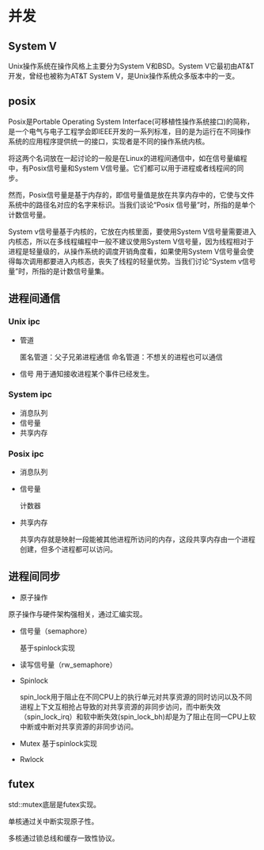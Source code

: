 # 并发

## System V

Unix操作系统在操作风格上主要分为System V和BSD。System V它最初由AT&T开发，曾经也被称为AT&T System V，是Unix操作系统众多版本中的一支。

## posix

Posix是Portable Operating System Interface(可移植性操作系统接口)的简称，是一个电气与电子工程学会即IEEE开发的一系列标准，目的是为运行在不同操作系统的应用程序提供统一的接口，实现者是不同的操作系统内核。

将这两个名词放在一起讨论的一般是在Linux的进程间通信中，如在信号量编程中，有Posix信号量和System V信号量。它们都可以用于进程或者线程间的同步。

然而，Posix信号量是基于内存的，即信号量值是放在共享内存中的，它使与文件系统中的路径名对应的名字来标识。当我们谈论“Posix 信号量”时，所指的是单个计数信号量。

System v信号量基于内核的，它放在内核里面，要使用System V信号量需要进入内核态，所以在多线程编程中一般不建议使用System V信号量，因为线程相对于进程是轻量级的，从操作系统的调度开销角度看，如果使用System V信号量会使得每次调用都要进入内核态，丧失了线程的轻量优势。当我们讨论“System v信号量”时，所指的是计数信号量集。

## 进程间通信

### Unix ipc

* 管道

    匿名管道：父子兄弟进程通信
    命名管道：不想关的进程也可以通信
* 信号
    用于通知接收进程某个事件已经发生。

### System ipc

* 消息队列
* 信号量
* 共享内存

### Posix ipc

* 消息队列
* 信号量

    计数器

* 共享内存

    共享内存就是映射一段能被其他进程所访问的内存，这段共享内存由一个进程创建，但多个进程都可以访问。

## 进程间同步

* 原子操作

原子操作与硬件架构强相关，通过汇编实现。

* 信号量（semaphore）

    基于spinlock实现
* 读写信号量（rw_semaphore）
* Spinlock

    spin_lock用于阻止在不同CPU上的执行单元对共享资源的同时访问以及不同进程上下文互相抢占导致的对共享资源的非同步访问，而中断失效（spin_lock_irq）和软中断失效(spin_lock_bh)却是为了阻止在同一CPU上软中断或中断对共享资源的非同步访问。
* Mutex
    基于spinlock实现
* Rwlock

## futex

std::mutex底层是futex实现。

单核通过关中断实现原子性。

多核通过锁总线和缓存一致性协议。

